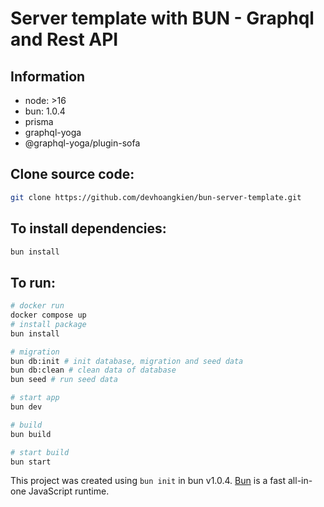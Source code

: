 
# Server template with BUN - Graphql and Rest API

## Information
- node: >16
- bun: 1.0.4
- prisma
- graphql-yoga
- @graphql-yoga/plugin-sofa

## Clone source code: 
```bash
git clone https://github.com/devhoangkien/bun-server-template.git
```

## To install dependencies:

```bash
bun install
```

## To run:

```bash
# docker run
docker compose up
# install package
bun install

# migration
bun db:init # init database, migration and seed data
bun db:clean # clean data of database
bun seed # run seed data

# start app
bun dev

# build
bun build

# start build
bun start

```

This project was created using `bun init` in bun v1.0.4. [Bun](https://bun.sh) is a fast all-in-one JavaScript runtime.
